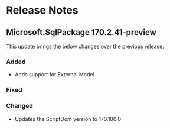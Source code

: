# Release Notes

## Microsoft.SqlPackage 170.2.41-preview

This update brings the below changes over the previous release:

### Added
* Adds support for External Model 

### Fixed

### Changed
* Updates the ScriptDom version to 170.100.0
